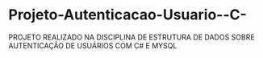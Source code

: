 # Projeto-Autenticacao-Usuario--C-
PROJETO REALIZADO NA DISCIPLINA DE ESTRUTURA DE DADOS SOBRE AUTENTICAÇÃO DE USUÁRIOS COM C# E MYSQL
